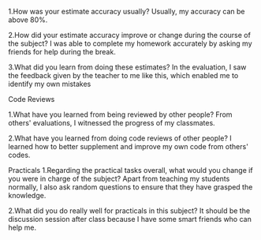 1.How was your estimate accuracy usually?
 Usually, my accuracy can be above 80%.

2.How did your estimate accuracy improve or change during the course of the subject?
I was able to complete my homework accurately by asking my friends for help during the break.

3.What did you learn from doing these estimates?
In the evaluation, I saw the feedback given by the teacher to me like this, which enabled me to identify my own mistakes

Code Reviews

1.What have you learned from being reviewed by other people?
From others' evaluations, I witnessed the progress of my classmates.

2.What have you learned from doing code reviews of other people?
I learned how to better supplement and improve my own code from others' codes.

Practicals
1.Regarding the practical tasks overall, what would you change if you were in charge of the subject?
Apart from teaching my students normally, I also ask random questions to ensure that they have grasped the knowledge.

2.What did you do really well for practicals in this subject?
It should be the discussion session after class because I have some smart friends who can help me.